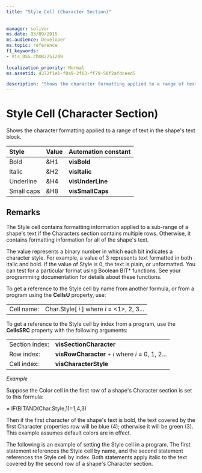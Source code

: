 ```yaml
---
title: "Style Cell (Character Section)"
 
 
manager: soliver
ms.date: 03/09/2015
ms.audience: Developer
ms.topic: reference
f1_keywords:
- Vis_DSS.chm82251249
 
localization_priority: Normal
ms.assetid: 4372f1e1-f0a9-2f63-ff79-58f2afdceed5

description: "Shows the character formatting applied to a range of text in the shape's text block."
---
```


# Style Cell (Character Section)

Shows the character formatting applied to a range of text in the shape's text block.
  
|**Style**|**Value**|**Automation constant**|
|:-----|:-----|:-----|
| Bold  <br/> | &amp;H1  <br/> |**visBold** <br/> |
| Italic  <br/> | &amp;H2  <br/> |**visItalic** <br/> |
| Underline  <br/> | &amp;H4  <br/> |**visUnderLine** <br/> |
| Small caps  <br/> | &amp;H8  <br/> |**visSmallCaps** <br/> |
   
## Remarks

The Style cell contains formatting information applied to a sub-range of a shape's text if the Characters section contains multiple rows. Otherwise, it contains formatting information for all of the shape's text.
  
The value represents a binary number in which each bit indicates a character style. For example, a value of 3 represents text formatted in both italic and bold. If the value of Style is 0, the text is plain, or unformatted. You can test for a particular format using Boolean BIT\* functions. See your programming documentation for details about these functions.
  
To get a reference to the Style cell by name from another formula, or from a program using the **CellsU** property, use: 
  
|||
|:-----|:-----|
| Cell name:  <br/> | Char.Style[  *i*  ]            where  *i*  = <1>, 2, 3...  <br/> |
   
To get a reference to the Style cell by index from a program, use the **CellsSRC** property with the following arguments: 
  
|||
|:-----|:-----|
| Section index:  <br/> |**visSectionCharacter** <br/> |
| Row index:  <br/> |**visRowCharacter** +  *i*            where  *i*  = 0, 1, 2...  <br/> |
| Cell index:  <br/> |**visCharacterStyle** <br/> |
   
 *Example* 
  
Suppose the Color cell in the first row of a shape's Character section is set to this formula:
  
= IF(BITAND(Char.Style,1)=1,4,3)
  
Then if the first character of the shape's text is bold, the text covered by the first Character properties row will be blue (4); otherwise it will be green (3). This example assumes default colors are in effect.
  
The following is an example of setting the Style cell in a program. The first statement references the Style cell by name, and the second statement references the Style cell by index. Both statements apply italic to the text covered by the second row of a shape's Character section.
  

